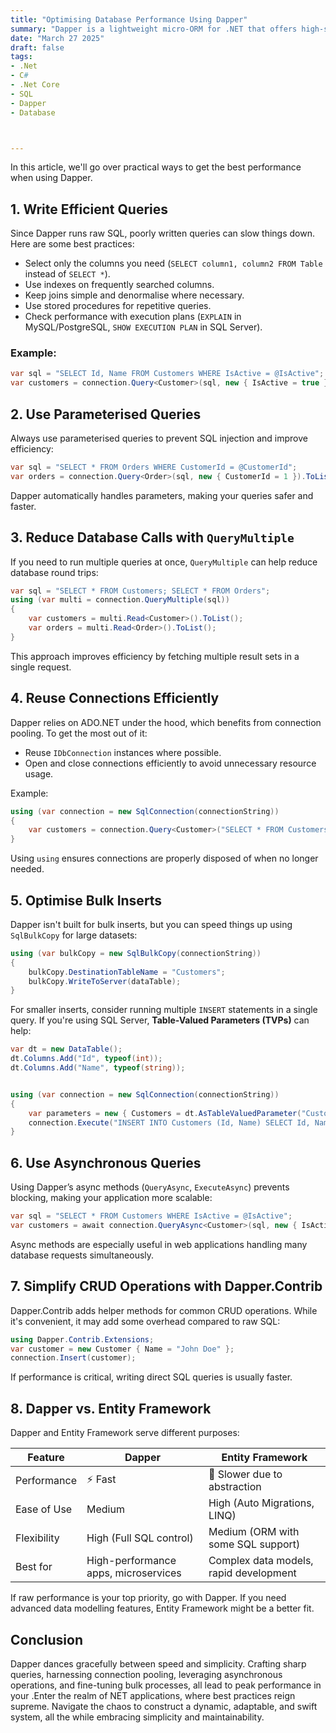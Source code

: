 ```yaml
---
title: "Optimising Database Performance Using Dapper"
summary: "Dapper is a lightweight micro-ORM for .NET that offers high-speed data access while keeping things simple. Unlike full-fledged ORMs like Entity Framework, Dapper focuses on raw SQL execution with minimal overhead. If you're working on an application where performance matters, Dapper can be a great choice."
date: "March 27 2025"
draft: false
tags:
- .Net
- C#
- .Net Core
- SQL
- Dapper
- Database



---
```



In this article, we'll go over practical ways to get the best performance when using Dapper.



## 1. Write Efficient Queries
Since Dapper runs raw SQL, poorly written queries can slow things down. Here are some best practices:
- Select only the columns you need (`SELECT column1, column2 FROM Table` instead of `SELECT *`).
- Use indexes on frequently searched columns.
- Keep joins simple and denormalise where necessary.
- Use stored procedures for repetitive queries.
- Check performance with execution plans (`EXPLAIN` in MySQL/PostgreSQL, `SHOW EXECUTION PLAN` in SQL Server).

### Example:
```csharp
var sql = "SELECT Id, Name FROM Customers WHERE IsActive = @IsActive";
var customers = connection.Query<Customer>(sql, new { IsActive = true }).ToList();
```



## 2. Use Parameterised Queries
Always use parameterised queries to prevent SQL injection and improve efficiency:

```csharp
var sql = "SELECT * FROM Orders WHERE CustomerId = @CustomerId";
var orders = connection.Query<Order>(sql, new { CustomerId = 1 }).ToList();
```

Dapper automatically handles parameters, making your queries safer and faster.



## 3. Reduce Database Calls with `QueryMultiple`
If you need to run multiple queries at once, `QueryMultiple` can help reduce database round trips:

```csharp
var sql = "SELECT * FROM Customers; SELECT * FROM Orders";
using (var multi = connection.QueryMultiple(sql))
{
    var customers = multi.Read<Customer>().ToList();
    var orders = multi.Read<Order>().ToList();
}
```

This approach improves efficiency by fetching multiple result sets in a single request.


## 4. Reuse Connections Efficiently
Dapper relies on ADO.NET under the hood, which benefits from connection pooling. To get the most out of it:
- Reuse `IDbConnection` instances where possible.
- Open and close connections efficiently to avoid unnecessary resource usage.

Example:
```csharp
using (var connection = new SqlConnection(connectionString))
{
    var customers = connection.Query<Customer>("SELECT * FROM Customers").ToList();
}
```

Using `using` ensures connections are properly disposed of when no longer needed.



## 5. Optimise Bulk Inserts
Dapper isn't built for bulk inserts, but you can speed things up using `SqlBulkCopy` for large datasets:

```csharp
using (var bulkCopy = new SqlBulkCopy(connectionString))
{
    bulkCopy.DestinationTableName = "Customers";
    bulkCopy.WriteToServer(dataTable);
}
```

For smaller inserts, consider running multiple `INSERT` statements in a single query. If you're using SQL Server, **Table-Valued Parameters (TVPs)** can help:

```csharp
var dt = new DataTable();
dt.Columns.Add("Id", typeof(int));
dt.Columns.Add("Name", typeof(string));


using (var connection = new SqlConnection(connectionString))
{
    var parameters = new { Customers = dt.AsTableValuedParameter("CustomerType") };
    connection.Execute("INSERT INTO Customers (Id, Name) SELECT Id, Name FROM @Customers", parameters);
}
```


## 6. Use Asynchronous Queries
Using Dapper’s async methods (`QueryAsync`, `ExecuteAsync`) prevents blocking, making your application more scalable:

```csharp
var sql = "SELECT * FROM Customers WHERE IsActive = @IsActive";
var customers = await connection.QueryAsync<Customer>(sql, new { IsActive = true });
```

Async methods are especially useful in web applications handling many database requests simultaneously.



## 7. Simplify CRUD Operations with Dapper.Contrib
Dapper.Contrib adds helper methods for common CRUD operations. While it's convenient, it may add some overhead compared to raw SQL:

```csharp
using Dapper.Contrib.Extensions;
var customer = new Customer { Name = "John Doe" };
connection.Insert(customer);
```

If performance is critical, writing direct SQL queries is usually faster.



## 8. Dapper vs. Entity Framework
Dapper and Entity Framework serve different purposes:

| Feature          | Dapper  | Entity Framework |
|----------------|---------|----------------|
| Performance    | ⚡ Fast  | 🐢 Slower due to abstraction |
| Ease of Use    | Medium  | High (Auto Migrations, LINQ) |
| Flexibility    | High (Full SQL control) | Medium (ORM with some SQL support) |
| Best for       | High-performance apps, microservices | Complex data models, rapid development |

If raw performance is your top priority, go with Dapper. If you need advanced data modelling features, Entity Framework might be a better fit.



## Conclusion
Dapper dances gracefully between speed and simplicity. Crafting sharp queries, harnessing connection pooling, leveraging asynchronous operations, and fine-tuning bulk processes, all lead to peak performance in your .Enter the realm of NET applications, where best practices reign supreme. Navigate the chaos to construct a dynamic, adaptable, and swift system, all the while embracing simplicity and maintainability.

